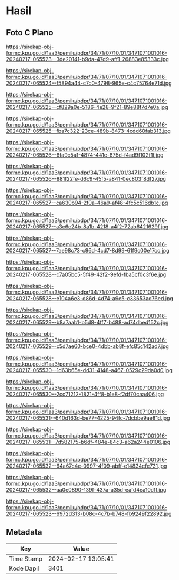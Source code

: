 # Hasil

## Foto C Plano

https://sirekap-obj-formc.kpu.go.id/1aa3/pemilu/pdpr/34/71/07/10/01/3471071001016-20240217-065523--3de20141-b9da-47d9-aff1-26883e85333c.jpg

https://sirekap-obj-formc.kpu.go.id/1aa3/pemilu/pdpr/34/71/07/10/01/3471071001016-20240217-065524--f5894a44-c7c0-4798-965e-c4c75764e71d.jpg

https://sirekap-obj-formc.kpu.go.id/1aa3/pemilu/pdpr/34/71/07/10/01/3471071001016-20240217-065525--cf829a0e-5186-4e28-9f21-89e88f7d7e0a.jpg

https://sirekap-obj-formc.kpu.go.id/1aa3/pemilu/pdpr/34/71/07/10/01/3471071001016-20240217-065525--fba7c322-23ce-489b-8473-4cdd60fab313.jpg

https://sirekap-obj-formc.kpu.go.id/1aa3/pemilu/pdpr/34/71/07/10/01/3471071001016-20240217-065526--6fa9c5a1-4874-441e-875d-f4ad9f102f1f.jpg

https://sirekap-obj-formc.kpu.go.id/1aa3/pemilu/pdpr/34/71/07/10/01/3471071001016-20240217-065526--881f22fe-d6c9-45f5-a841-0ec803f8df27.jpg

https://sirekap-obj-formc.kpu.go.id/1aa3/pemilu/pdpr/34/71/07/10/01/3471071001016-20240217-065527--ca630b94-2f0a-46a9-af48-4fc5c516db1c.jpg

https://sirekap-obj-formc.kpu.go.id/1aa3/pemilu/pdpr/34/71/07/10/01/3471071001016-20240217-065527--a3c6c24b-8a1b-4218-a4f2-72ab6421629f.jpg

https://sirekap-obj-formc.kpu.go.id/1aa3/pemilu/pdpr/34/71/07/10/01/3471071001016-20240217-065527--7ae98c73-c96d-4cd7-8d99-61f9c00e17cc.jpg

https://sirekap-obj-formc.kpu.go.id/1aa3/pemilu/pdpr/34/71/07/10/01/3471071001016-20240217-065528--c7a05bc5-5f49-42f2-9efd-fba5cf0c3f6e.jpg

https://sirekap-obj-formc.kpu.go.id/1aa3/pemilu/pdpr/34/71/07/10/01/3471071001016-20240217-065528--e104a6e3-d86d-4d74-a9e5-c33653ad76ed.jpg

https://sirekap-obj-formc.kpu.go.id/1aa3/pemilu/pdpr/34/71/07/10/01/3471071001016-20240217-065529--b8a7aab1-b5d8-4ff7-b488-ad74dbed152c.jpg

https://sirekap-obj-formc.kpu.go.id/1aa3/pemilu/pdpr/34/71/07/10/01/3471071001016-20240217-065529--c5d7ae60-bce0-4dbb-ab8f-efc85c142ad7.jpg

https://sirekap-obj-formc.kpu.go.id/1aa3/pemilu/pdpr/34/71/07/10/01/3471071001016-20240217-065530--1d63b65e-dd31-4148-a467-0529c29da0d0.jpg

https://sirekap-obj-formc.kpu.go.id/1aa3/pemilu/pdpr/34/71/07/10/01/3471071001016-20240217-065530--2cc71212-1821-4ff8-b1e8-f2df70caa406.jpg

https://sirekap-obj-formc.kpu.go.id/1aa3/pemilu/pdpr/34/71/07/10/01/3471071001016-20240217-065531--640d163d-be77-4225-94fc-7dcbbe9ae81d.jpg

https://sirekap-obj-formc.kpu.go.id/1aa3/pemilu/pdpr/34/71/07/10/01/3471071001016-20240217-065531--7d582175-b6df-484e-84c3-a62a244e0106.jpg

https://sirekap-obj-formc.kpu.go.id/1aa3/pemilu/pdpr/34/71/07/10/01/3471071001016-20240217-065532--64a67c4e-0997-4f09-abff-e14834cfe731.jpg

https://sirekap-obj-formc.kpu.go.id/1aa3/pemilu/pdpr/34/71/07/10/01/3471071001016-20240217-065532--aa0e0890-139f-437a-a35d-eafd4ea10c1f.jpg

https://sirekap-obj-formc.kpu.go.id/1aa3/pemilu/pdpr/34/71/07/10/01/3471071001016-20240217-065523--6972d313-b08c-4c7b-b748-fb9249f22892.jpg


## Metadata

| Key        | Value               |
| ---------- | ------------------- |
| Time Stamp | 2024-02-17 13:05:41 |
| Kode Dapil | 3401                |



